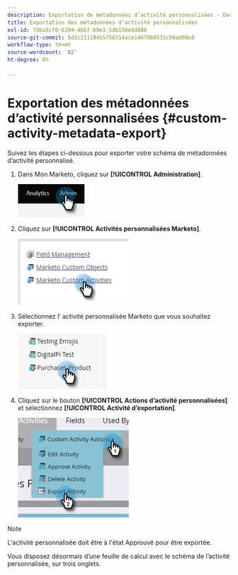 ```yaml
---
description: Exportation de métadonnées d’activité personnalisées - Documents Marketo - Documentation du produit
title: Exportation des métadonnées d’activité personnalisées
exl-id: 7dba5cf0-6394-4bb7-b9e1-5db156e6d888
source-git-commit: 5d1c21118455756314ace14679b0531c50ad08e8
workflow-type: tm+mt
source-wordcount: '82'
ht-degree: 0%

---
```


# Exportation des métadonnées d’activité personnalisées {#custom-activity-metadata-export}

Suivez les étapes ci-dessous pour exporter votre schéma de métadonnées d’activité personnalisé.

1. Dans Mon Marketo, cliquez sur **[!UICONTROL Administration]**.

   ![](assets/custom-activity-metadata-export-1.png)

1. Cliquez sur **[!UICONTROL Activités personnalisées Marketo]**.

   ![](assets/custom-activity-metadata-export-2.png)

1. Sélectionnez l’ activité personnalisée Marketo que vous souhaitez exporter.

   ![](assets/custom-activity-metadata-export-3.png)

1. Cliquez sur le bouton **[!UICONTROL Actions d’activité personnalisées]** et sélectionnez **[!UICONTROL Activité d’exportation]**.

   ![](assets/custom-activity-metadata-export-4.png)

>[!NOTE]
>
>L&#39;activité personnalisée doit être à l&#39;état Approuvé pour être exportée.

Vous disposez désormais d’une feuille de calcul avec le schéma de l’activité personnalisée, sur trois onglets.
